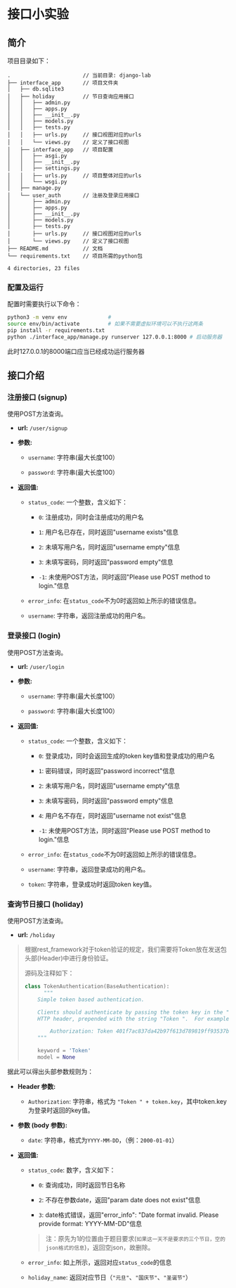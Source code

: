 # 接口小实验

## 简介

项目目录如下：

```
.                       // 当前目录: django-lab
├── interface_app       // 项目文件夹
│   ├── db.sqlite3
│   ├── holiday         // 节日查询应用接口
│   │   ├── admin.py
│   │   ├── apps.py
│   │   ├── __init__.py
│   │   ├── models.py
│   │   ├── tests.py
│   │   ├── urls.py     // 接口视图对应的urls
│   │   └── views.py    // 定义了接口视图
│   ├── interface_app   // 项目配置
│   │   ├── asgi.py
│   │   ├── __init__.py
│   │   ├── settings.py
│   │   ├── urls.py     // 项目整体对应的urls
│   │   └── wsgi.py
│   ├── manage.py
│   └── user_auth       // 注册及登录应用接口
│       ├── admin.py
│       ├── apps.py
│       ├── __init__.py 
│       ├── models.py   
│       ├── tests.py    
│       ├── urls.py     // 接口视图对应的urls
│       └── views.py    // 定义了接口视图
├── README.md           // 文档
└── requirements.txt    // 项目所需的python包

4 directories, 23 files

```

### 配置及运行

配置时需要执行以下命令：

```bash
python3 -m venv env             # 
source env/bin/activate         # 如果不需要虚拟环境可以不执行这两条
pip install -r requirements.txt
python ./interface_app/manage.py runserver 127.0.0.1:8000 # 启动服务器
```

此时127.0.0.1的8000端口应当已经成功运行服务器

## 接口介绍

### 注册接口 (signup)

使用POST方法查询。

- **url:** `/user/signup`

- **参数:**
  
  - `username`: 字符串(最大长度100）
  
  - `password`: 字符串(最大长度100）

- **返回值:**

  - `status_code`: 一个整数，含义如下：
  
    - `0`: 注册成功，同时会注册成功的用户名

    - `1`: 用户名已存在，同时返回"username exists"信息

    - `2`: 未填写用户名，同时返回"username empty"信息

    - `3`: 未填写密码，同时返回"password empty"信息

    - `-1`: 未使用POST方法，同时返回"Please use POST method to login."信息

  - `error_info`: 在`status_code`不为0时返回如上所示的错误信息。

  - `username`: 字符串，返回注册成功的用户名。
  
### 登录接口 (login)

使用POST方法查询。

- **url:** `/user/login`

- **参数:**
  
  - `username`: 字符串(最大长度100）
  
  - `password`: 字符串(最大长度100）

- **返回值:**

  - `status_code`: 一个整数，含义如下：
  
    - `0`: 登录成功，同时会返回生成的token key值和登录成功的用户名

    - `1`: 密码错误，同时返回"password incorrect"信息

    - `2`: 未填写用户名，同时返回"username empty"信息

    - `3`: 未填写密码，同时返回"password empty"信息

    - `4`: 用户名不存在，同时返回"username not exist"信息

    - `-1`: 未使用POST方法，同时返回"Please use POST method to login."信息

  - `error_info`: 在`status_code`不为0时返回如上所示的错误信息。

  - `username`: 字符串，返回登录成功的用户名。
  
  - `token`: 字符串，登录成功时返回token key值。

### 查询节日接口 (holiday)

使用POST方法查询。

- **url:** `/holiday`

> 根据rest_framework对于token验证的规定，我们需要将Token放在发送包头部(Header)中进行身份验证。
> 
> 源码及注释如下：
> ```python
> class TokenAuthentication(BaseAuthentication):
>       """
>     Simple token based authentication.
> 
>     Clients should authenticate by passing the token key in the "Authorization"
>     HTTP header, prepended with the string "Token ".  For example:
> 
>         Authorization: Token 401f7ac837da42b97f613d789819ff93537bee6a
>     """
> 
>     keyword = 'Token'
>     model = None
> ```

据此可以得出头部参数规则为：

- **Header 参数:**

  - `Authorization`: 字符串，格式为 `"Token " + token.key`，其中token.key为登录时返回的key值。 

- **参数 (body 参数):**

  - `date`: 字符串，格式为`YYYY-MM-DD`，（例：`2000-01-01`）

- **返回值:**

  - `status_code`: 数字，含义如下：

    - `0`: 查询成功，同时返回节日名称

    - `2`: 不存在参数date，返回"param date does not exist"信息

    - `3`: date格式错误，返回"error_info": "Date format invalid. Please provide format: YYYY-MM-DD"信息

    > 注：原先为1的位置由于题目要求(`如果这一天不是要求的三个节日，空的json格式的信息`)，返回空json，故删除。

  - `error_info`: 如上所示，返回对应`status_code`的信息

  - `holiday_name`: 返回对应节日（`"元旦"`、`"国庆节"`、`"圣诞节"`）